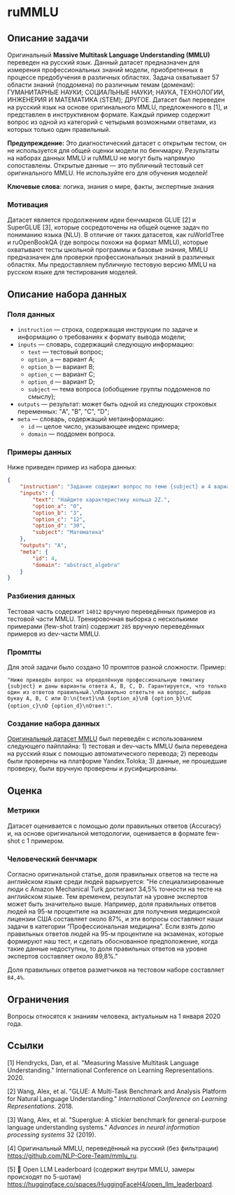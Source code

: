 # **ruMMLU**

## Описание задачи

Оригинальный **Massive Multitask Language Understanding (MMLU)** переведен на русский язык. Данный датасет предназначен для измерения профессиональных знаний модели, приобретенных в процессе предобучения в различных областях. Задача охватывает 57 области знаний (поддомена) по различным темам (доменам): ГУМАНИТАРНЫЕ НАУКИ; СОЦИАЛЬНЫЕ НАУКИ; НАУКА, ТЕХНОЛОГИИ, ИНЖЕНЕРИЯ И МАТЕМАТИКА (STEM); ДРУГОЕ. Датасет был переведен на русский язык на основе оригинального MMLU, предложенного в [1], и представлен в инструктивном формате. Каждый пример содержит вопрос из одной из категорий с четырьмя возможными ответами, из которых только один правильный.

**Предупреждение:** Это диагностический датасет с открытым тестом, он не используется для общей оценки модели по бенчмарку. Результаты на наборах данных MMLU и ruMMLU не могут быть напрямую сопоставлены. Открытые данные — это публичный тестовый сет оригинального MMLU. Не используйте его для обучения моделей!

**Ключевые слова**: логика, знания о мире, факты, экспертные знания

### Мотивация

Датасет является продолжением идеи бенчмарков GLUE [2] и SuperGLUE [3], которые сосредоточены на общей оценке задач по пониманию языка (NLU). В отличие от таких датасетов, как ruWorldTree и ruOpenBookQA (где вопросы похожи на формат MMLU), которые охватывают тесты школьной программы и базовые знания, MMLU предназначен для проверки профессиональных знаний в различных областях. Мы предоставляем публичную тестовую версию MMLU на русском языке для тестирования моделей.

## Описание набора данных

### Поля данных

- `instruction` — строка, содержащая инструкции по задаче и информацию о требованиях к формату вывода модели;
- `inputs` — словарь, содержащий следующую информацию:
    - `text` — тестовый вопрос;
    - `option_a` — вариант A;
    - `option_b` — вариант B;
    - `option_c` — вариант C;
    - `option_d` — вариант D;
    - `subject` — тема вопроса (обобщение группы поддоменов по смыслу);
- `outputs` — результат: может быть одной из следующих строковых переменных: "A", "B", "C", "D";
- `meta` — словарь, содержащий метаинформацию:
    - `id` — целое число, указывающее индекс примера;
    - `domain` — поддомен вопроса.

### Примеры данных

Ниже приведен пример из набора данных:

```json
{
    "instruction": "Задание содержит вопрос по теме {subject} и 4 варианта ответа A, B, C, D, из которых только один правильный.\n{text}\nA {option_a}\nB {option_b}\nC {option_c}\nD {option_d}\nЗапишите букву правильного ответа\nОтвет:",
    "inputs": {
        "text": "Найдите характеристику кольца 2Z.",
        "option_a": "0",
        "option_b": "3",
        "option_c": "12",
        "option_d": "30",
        "subject": "Математика"
    },
    "outputs": "A",
    "meta": {
        "id": 4,
        "domain": "abstract_algebra"
    }
}
```

### Разбиения данных

Тестовая часть содержит `14012` вручную переведённых примеров из тестовой части MMLU. Тренировочная выборка с несколькими примерами (few-shot train) содержит `285` вручную переведённых примеров из dev-части MMLU.

### Промпты

Для этой задачи было создано 10 промптов разной сложности. Пример:

`"Ниже приведён вопрос на определённую профессиональную тематику {subject} и даны варианты ответа A, B, C, D. Гарантируется, что только один из ответов правильный.\nПравильно ответьте на вопрос, выбрав букву A, B, C или D:\n{text}\nA {option_a}\nB {option_b}\nC {option_c}\nD {option_d}\nОтвет:"`.

### Создание набора данных

[Оригинальный датасет MMLU](https://github.com/hendrycks/test) был переведён с использованием следующего пайплайна: 1) тестовая и dev-часть MMLU была переведена на русский язык с помощью автоматического перевода; 2) переводы были проверены на платформе Yandex.Toloka; 3) данные, не прошедшие проверку, были вручную проверены и русифицированы.

## Оценка

### Метрики

Датасет оценивается с помощью доли правильных ответов (Accuracy) и, на основе оригинальной методологии, оценивается в формате few-shot с 1 примером.

### Человеческий бенчмарк

Согласно оригинальной статье, доля правильных ответов на тесте на английском языке среди людей варьируется:
"Не специализированные люди с Amazon Mechanical Turk достигают 34,5% точности на тесте на английском языке. Тем временем, результат на уровне экспертов может быть значительно выше. Например, доля правильных ответов людей на 95-м процентиле на экзаменах для получения медицинской лицензии США составляет около 87%, и эти вопросы составляют наши задачи в категории “Профессиональная медицина”. Если взять долю правильных ответов людей на 95-м процентиле на экзаменах, которые формируют наш тест, и сделать обоснованное предположение, когда такие данные недоступны, то доля правильных ответов на уровне экспертов составляет около 89,8%."

Доля правильных ответов разметчиков на тестовом наборе составляет `84,4%`.

## Ограничения

Вопросы относятся к знаниям человека, актуальным на 1 января 2020 года.

## Ссылки

[1] Hendrycks, Dan, et al. "Measuring Massive Multitask Language Understanding." International Conference on Learning Representations. 2020.

[2] Wang, Alex, et al. "GLUE: A Multi-Task Benchmark and Analysis Platform for Natural Language Understanding." *International Conference on Learning Representations*. 2018.

[3] Wang, Alex, et al. "Superglue: A stickier benchmark for general-purpose language understanding systems." *Advances in neural information processing systems* 32 (2019).

[4] Оригинальный MMLU, переведённый на русский (без фильтрации) https://github.com/NLP-Core-Team/mmlu_ru.

[5] 🤗 Open LLM Leaderboard (содержит внутри MMLU, замеры происходят по 5-шотам) https://huggingface.co/spaces/HuggingFaceH4/open_llm_leaderboard.
